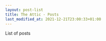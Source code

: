 ```yaml
---
layout: post-list
title: The Attic - Posts
last_modified_at: 2021-12-21T23:00:33+01:00
---
```


List of posts
